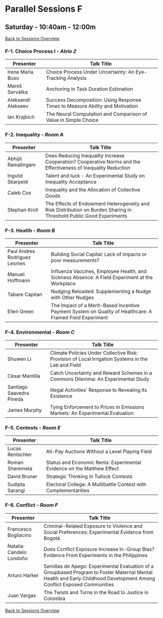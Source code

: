 # Parallel Sessions F
## Saturday - 10:40am - 12:00m
[Back to Sessions Overview](README.md)

### **F-1. Choice Process I** - _Atrio 2_ 

Presenter     | Talk Title
--------------|------------
Irene Maria Buso | Choice Process Under Uncertainty: An Eye-Tracking Analysis
Maroš Servátka | Anchoring in Task Duration Estimation
Aleksandr Alekseev | Success Decomposition: Using Response Times to Measure Ability and Motivation
Ian Krajbich | The Neural Computation and Comparison of Value in Simple Choice

### **F-2. Inequality** - _Room A_

Presenter     | Talk Title
--------------|------------
Abhijit Ramalingam |	Does Reducing Inequality Increase Cooperation? Cooperative Norms and the Effectiveness of Inequality Reduction
Ingvild Skarpeid | Talent and luck - An Experimental Study on Inequality Acceptance
Caleb Cox |	Inequality and the Allocation of Collective Goods
Stephan Kroll |	The Effects of Endowment Heterogeneity and Risk Distribution on Burden Sharing in Threshold Public Good Experiments

### **F-3. Health** - _Room B_

Presenter     | Talk Title
--------------|------------
Paul Andres Rodriguez Lesmes |	Building Social Capital: Lack of impacts or poor measurements?
Manuel Hoffmann |	Influenza Vaccines, Employee Health, and Sickness Absence: A Field Experiment at the Workplace
Tabare Capitan |	Nudging Reloaded: Supplementing a Nudge with Other Nudges
Ellen Green |	The Impact of a Merit-Based Incentive Payment System on Quality of Healthcare:  A Framed Field Experiment 

### **F-4. Environmental** - _Room C_

Presenter     | Talk Title
--------------|------------
Shuwen Li |		Climate Policies Under Collective Risk: Provision of Local Irrigation Systems in the Lab and Field
César Mantilla | Catch Uncertainty and Reward Schemes in a Commons Dilemma: An Experimental Study
Santiago Saavedra Pineda	| Illegal Activities' Response to Revealing its Existence
James Murphy 	|	Tying Enforcement to Prices in Emissions Markets: An Experimental Evaluation

### **F-5. Contests** - _Room E_

Presenter     | Talk Title
--------------|------------
Lucas Rentschler |	All-Pay Auctions Without a Level Playing Field
Roman Sheremeta |	Status and Economic Rents:  Experimental Evidence on the Matthew Effect
David Bruner |	Strategic Thinking in Tullock Contests
Sudipta Sarangi | Electoral College: A Multibattle Contest with Complementarities

### **F-6. Conflict** - _Room F_

Presenter     | Talk Title
--------------|------------|
Francesco Bogliacino	| Criminal-Related Exposure to Violence and Social Preferences: Experimental Evidence from Bogotá
Natalia Candelo Londoño	| Does Ccnflict Exposure Increase In-Group Bias? Evidence From Experiments in the Philippines
Arturo Harker	| Semillas de Apego: Experimental Evaluation of a Groupbased Program to Foster Maternal Mental Health and Early Childhood Development Among Conflict Exposed Communities
Juan Vargas	| The Twists and Turns in the Road to Justice in Colombia

[Back to Sessions Overview](README.md)


